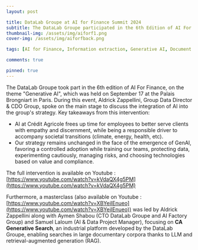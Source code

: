 ```yaml
---
layout: post

title: DataLab Groupe at AI for Finance Summit 2024
subtitle: The DataLab Groupe participated in the 6th Edition of AI For Finance by Artefact
thumbnail-img: /assets/img/aiforf1.png
cover-img: /assets/img/aiforfback.png

tags: [AI for Finance, Information extraction, Generative AI, Document Understanding, GreenAI ]

comments: true

pinned: true
---
```


The DataLab Groupe took part in the 6th edition of AI For Finance, on the theme "Generative AI", which was held on September 17 at the Palais Brongniart in Paris. During this event, Aldrick Zappellini, Group Data Director & CDO Group, spoke on the main stage to discuss the integration of AI into the group's strategy. Key takeaways from this intervention:

- AI at Crédit Agricole frees up time for employees to better serve clients with empathy and discernment, while being a responsible driver to accompany societal transitions (climate, energy, health, etc).
- Our strategy remains unchanged in the face of the emergence of GenAI, favoring a controlled adoption while training our teams, protecting data, experimenting cautiously, managing risks, and choosing technologies based on value and compliance.

The full intervention is available on Youtube : [https://www.youtube.com/watch?v=kVdaQX4g5PM](https://www.youtube.com/watch?v=kVdaQX4g5PM)

Furthermore, a masterclass (also available on Youtube : [https://www.youtube.com/watch?v=XBYeiIEnueo](https://www.youtube.com/watch?v=XBYeiIEnueo)) was led by Aldrick Zappellini along with Aymen Shabou (CTO DataLab Groupe and AI Factory Group) and Samuel Laloum (AI & Data Project Manager), focusing on **CA Generative Search**, an industrial platform developed by the DataLab Groupe, enabling searches in large documentary corpora thanks to LLM and retrieval-augmented generation (RAG).